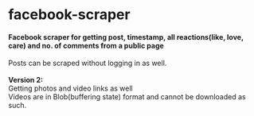 # facebook-scraper

<h4>Facebook scraper for getting post, timestamp, all reactions(like, love, care) and no. of comments from a public page</h4>
Posts can be scraped without logging in as well.
<br><br>
<b>Version 2:</b>
<br>
Getting photos and video links as well<br>
Videos are in Blob(buffering state) format and cannot be downloaded as such.
